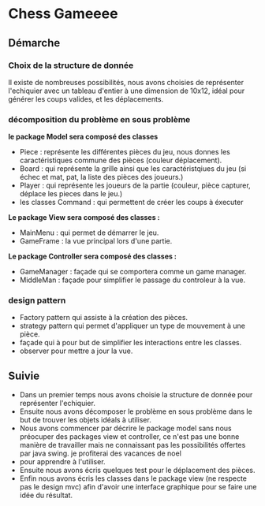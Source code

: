 # Chess Gameeee

## Démarche

### Choix de la structure de donnée
Il existe de nombreuses possibilités, nous avons choisies de représenter l'echiquier
avec un tableau d'entier à une dimension de 10x12, idéal pour générer les coups valides, et 
les déplacements.

### décomposition du problème en sous problème
**le package Model sera composé des classes<br>**
* Piece : représente les différentes pièces du jeu, nous donnes les caractéristiques
commune des pièces (couleur déplacement).
* Board : qui représente la grille ainsi que les caractéristqiues du jeu (si échec et mat,
pat, la liste des pièces des joueurs.)
* Player : qui représente les joueurs de la partie (couleur, pièce capturer,
déplace les pieces dans le jeu.)
* les classes Command : qui permettent de créer les coups à éxecuter

**Le package View sera composé des classes :**
* MainMenu : qui permet de démarrer le jeu.
* GameFrame : la vue principal lors d'une partie.

**Le package Controller sera composé des classes :**
* GameManager : façade qui se comportera comme un game manager.
* MiddleMan : façade pour simplifier le passage du controleur à la vue.

### design pattern
* Factory pattern qui assiste à la création des pièces.
* strategy pattern qui permet d'appliquer un type de mouvement à une pièce.
* façade qui à pour but de simplifier les interactions entre les classes.
* observer pour mettre a jour la vue.

## Suivie

* Dans un premier temps nous avons choisie la structure de donnée pour représenter l'echiquier.
* Ensuite nous avons décomposer le problème en sous problème dans le but de trouver 
les objets idéals à utiliser.
* Nous avons commencer par décrire le package model sans nous préocuper des packages
view et controller, ce n'est pas une bonne manière de travailler mais ne connaissant
pas les possibilités offertes par java swing. je profiterai des vacances de noel 
* pour apprendre à l'utiliser.
* Ensuite nous avons écris quelques test pour le déplacement des pièces.
* Enfin nous avons écris les classes dans le package view (ne respecte pas le design mvc)
afin d'avoir une interface graphique pour se faire une idée du résultat.

